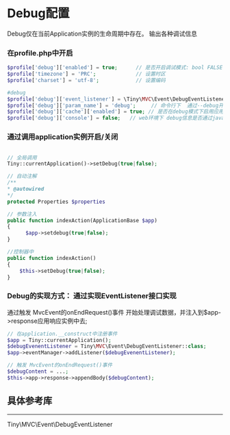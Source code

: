 Debug配置
====

Debug仅在当前Application实例的生命周期中存在。
输出各种调试信息

### 在profile.php中开启

```php
$profile['debug']['enabled'] = true;      // 是否开启调试模式: bool FALSE 不开启 | bool TRUE 开启
$profile['timezone'] = 'PRC';             // 设置时区
$profile['charset'] = 'utf-8';            // 设置编码

#debug
$profile['debug']['event_listener'] = \Tiny\MVC\Event\DebugEventListener::class; // 通过注册监听事件 可通过此节点自定义新的debug插件
$profile['debug']['param_name'] = 'debug';     // 命令行下  通过--debug开启
$profile['debug']['cache']['enabled'] = true; // 是否在debug模式下启用应用缓存
$profile['debug']['console'] = false;   // web环境下 debug信息是否通过javascript的console.log输出在console
```

### 通过调用application实例开启/关闭


```php

// 全局调用
Tiny::currentApplication()->setDebug(true|false);

// 自动注解
/**
* @autowired
*/
protected Properties $properties

// 参数注入
public function indexAction(ApplicationBase $app) 
{
      $app->setdebug(true|false);
}

//控制器中
public function indexAction() 
{
    $this->setDebug(true|false);
}
```

### Debug的实现方式： 通过实现EventListener接口实现

通过触发 MvcEvent的onEndRequest()事件 开始处理调试数据，并注入到$app->response应用响应实例中去;

```php
// 在application.__construct中注册事件
$app = Tiny::currentApplication();
$debugEvenentListener = Tiny\MVC\Event\DebugEventListener::class;
$app->eventManager->addListener($debugEvenentListener);

// 触发 MvcEvent的onEndRequest()事件
$debugContent = ...;
$this->app->response->appendBody($debugContent);

```

具体参考库 
----
----

Tiny\MVC\Event\DebugEventListener
